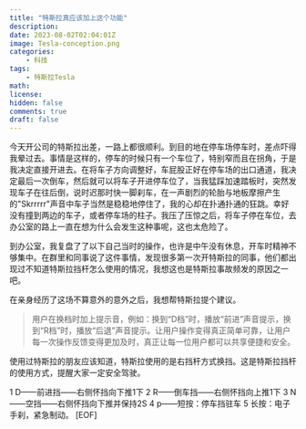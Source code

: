 ```yaml
---
title: "特斯拉真应该加上这个功能"
description: 
date: 2023-08-02T02:04:01Z
image: Tesla-conception.png
categories:
    - 科技
tags:
    - 特斯拉Tesla
math: 
license: 
hidden: false
comments: true
draft: false
---
```


今天开公司的特斯拉出差，一路上都很顺利。到目的地在停车场停车时，差点吓得我晕过去。事情是这样的，停车的时候只有一个车位了，特别窄而且在拐角，于是我决定直接开进去。在将车子方向调整好，车屁股正好在停车场的出口通道，我决定最后一次倒车，然后就可以将车子开进停车位了，当我猛踩加速踏板时，突然发现车子在往后倒，说时迟那时快一脚刹车，在一声剧烈的轮胎与地板摩擦产生的"Skrrrrr"声音中车子当然是稳稳地停住了，我的心却在扑通扑通的狂跳。幸好没有撞到两边的车子，或者停车场的柱子。我压了压惊之后，将车子停在车位，去办公室的路上一直在想为什么会发生这种事呢，这也太危险了。

到办公室，我复盘了了以下自己当时的操作，也许是中午没有休息，开车时精神不够集中。在群里和同事说了这件事情，发现很多第一次开特斯拉的同事，他们都出现过不知道特斯拉挡杆怎么使用的情况，我想这也是特斯拉事故频发的原因之一吧。

在亲身经历了这场不算意外的意外之后，我想帮特斯拉提个建议。
> 用户在换档时加上提示音，例如：换到“D档”时，播放“前进”声音提示，换到“R档”时，播放“后退”声音提示。让用户操作变得真正简单可靠，让用户每一次操作反馈变得更加及时，真正让每一位用户都可以共享便捷和安全。

使用过特斯拉的朋友应该知道，特斯拉使用的是右挡杆方式换挡。这是特斯拉挡杆的使用方式，提醒大家一定安全驾驶。

1 D——前进挡——右侧怀挡向下推1下
2 R——倒车挡——右侧怀挡向上推1下
3 N——空挡——右侧怀挡向下推并保持2S
4 p——短按：停车挡驻车
5 长按：电子手刹，紧急制动。
[EOF]